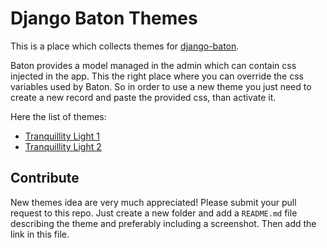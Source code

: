 # Django Baton Themes

This is a place which collects themes for [django-baton](https://github.com/abidibo/django-baton).

Baton provides a model managed in the admin which can contain css injected in the app. This the right place where you can override the css variables used by Baton. So in order to use a new theme you just need to create a new record and paste the provided css, than activate it.

Here the list of themes:

- [Tranquillity Light 1](./themes/tranquillity-light-1/README.md)
- [Tranquillity Light 2](./themes/tranquillity-light-2/README.md)

## Contribute

New themes idea are very much appreciated! Please submit your pull request to this repo. Just create a new folder and add a `README.md` file describing the theme and preferably including a screenshot. Then add the link in this file.

